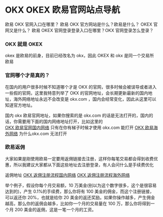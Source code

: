 # OKX OKEX 欧易官网站点导航
欧易 OKX 官网入口在哪里？	欧易 OKX 官方网站是什么？欧易是什么？	OKEX 官网又是什么？	欧易 OKEX 官网登录登录入口在哪里？OKX 官网登录怎么登录？

### OKX 就是 OKEX
okex 是欧易的前身，目前已经改名为 okx，因此 OKEX 和 okx 是同一个交易所欧易

### 官网哪个才是真的？
在国内的用户很多时候不知道哪个才是 OKX 的官网，很多时候会被误导或者进入一些假的官网，这里我特意列举了 OKX 的官网地址，会长期更新最新的国内地址，海外网络地址永远不会改变是 okx.com ，国内会经常变化，因此从这里可以知道官方地址。

国内 okx 欧易官网地址，如果你搜索的是 okx.com 的话是无法打开的，国内的话，你需要用下面的国内网络地址打开，比如这里的  
[OKX 欧易官网国内网络](https://www.cnouyi.careers/join/7227018) 
只有在你有梯子时候才使用 okx.com 能打开 
[OKX 欧易海外网络](https://www.okx.com/join/7227018) 
为什么okx.com 无法打开

### 欧易返佣
大家如果是刚使用欧易一定要用返佣链接去注册，这样你每笔交易都会得到收费优惠，所以我建议大家都从下面这些地址去注册登录，有人会问什么是手续费优化

返佣地址
[OKX 返佣注册流程国内网络](https://www.cnouyi.expert/join/94418040) 
[OKX 返佣注册流程海外网络](https://www.okx.coms/join/94418040)

举个例子，假设你每个月交易额，10 万美金(别以为这个数字很多，这个是很容易达到的)，产生 0.1%的手续费，那么你将有 100 美金的佣金，而这个注册链接，可以返还你 20%，也就是给你 20 美金的返还奖励。如果你操作越多，产生佣金越高，那么你的返佣会越多，比如你一个月的交易量在 100 万，那么你将得到一个月 200 美金的返佣，这是一笔一个月的工资。

